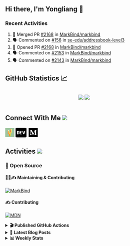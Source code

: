 ## Hi there, I'm Yongliang 👋

### Recent Activities

<!--START_SECTION:activity-->
1. 🎉 Merged PR [#2168](https://github.com/MarkBind/markbind/pull/2168) in [MarkBind/markbind](https://github.com/MarkBind/markbind)
2. 🗣 Commented on [#156](https://github.com/se-edu/addressbook-level3/issues/156) in [se-edu/addressbook-level3](https://github.com/se-edu/addressbook-level3)
3. 💪 Opened PR [#2168](https://github.com/MarkBind/markbind/pull/2168) in [MarkBind/markbind](https://github.com/MarkBind/markbind)
4. 🗣 Commented on [#2153](https://github.com/MarkBind/markbind/issues/2153) in [MarkBind/markbind](https://github.com/MarkBind/markbind)
5. 🗣 Commented on [#2143](https://github.com/MarkBind/markbind/issues/2143) in [MarkBind/markbind](https://github.com/MarkBind/markbind)
<!--END_SECTION:activity-->

## GitHub Statistics :chart_with_upwards_trend:
<div align="center">
<div style="display: flex; align-items: center; justify-content: center;">

[![](https://github-readme-stats-tlylt.vercel.app/api?username=tlylt&show_icons=true&theme=tokyonight&hide_border=true&locale=en)](https://github.com/tlylt)
[![](https://github-readme-streak-stats.herokuapp.com/?user=tlylt&theme=tokyonight&hide_border=true)](https://github.com/tlylt)
</div>
</div>

## Connect With Me <img src="https://media.giphy.com/media/2wh5K5yE3ulp3xgYcG/giphy-downsized.gif" width="30">

<a href="https://www.yongliangliu.com/" target="_blank"><img align="center" src="static/site-icon.png" alt="yongliangliu.com" height="29" width="29" /></a>
<a href="https://dev.to/tlylt" target="_blank"><img align="center" src="static/dev-badge.svg" alt="dev.to/tlylt" height="35" width="35" /></a>
<a href="https://tlylt.medium.com" target="_blank"><img align="center" src="static/medium.png" alt="tlylt.medium.com" height="35" width="35" /></a>

## Activities <img src="https://media.giphy.com/media/WUlplcMpOCEmTGBtBW/giphy.gif" width="30">

### 🔭 Open Source

#### 👷‍♂️✍️ Maintaining & Contributing
[![MarkBind](https://github-readme-stats-tlylt.vercel.app/api/pin/?username=markbind&repo=markbind)](https://github.com/MarkBind/markbind)

#### ✍️ Contributing
[![MDN](https://github-readme-stats-tlylt.vercel.app/api/pin/?username=mdn&repo=content)](https://github.com/mdn/content)

<details>
<summary> <b>🎬 Published GitHub Actions </b> </summary>

[![install-graphviz](https://github-readme-stats-tlylt.vercel.app/api/pin/?username=tlylt&repo=install-graphviz)](https://github.com/tlylt/install-graphviz)

[![reposense-action](https://github-readme-stats-tlylt.vercel.app/api/pin/?username=tlylt&repo=reposense-action)](https://github.com/tlylt/reposense-action)

[![markbin-action](https://github-readme-stats-tlylt.vercel.app/api/pin/?username=markbind&repo=markbind-action)](https://github.com/MarkBind/markbind-action)

</details>

<details>
<summary> <b>📕 Latest Blog Posts</b> </summary>

<!-- BLOG-POST-LIST:START -->
- [Creating a regex-based Markdown parser in TypeScript](https://www.yongliangliu.com/blog/rmark/)
- [Create VSCode Snippets for Markdown Blog Workflows](https://www.yongliangliu.com/blog/vscode-snippets/)
- [Brag Doc 2023](https://www.yongliangliu.com/blog/brag-doc-2023/)
- [My Journey into Open Source](https://www.yongliangliu.com/blog/my-journey-into-open-source/)
- [Resources for Orbital CP2106 Independent Software Development Project](https://www.yongliangliu.com/blog/orbital-prep/)
<!-- BLOG-POST-LIST:END -->

</details>

<details>
<summary> <b>📊 Weekly Stats</b> </summary>

<!--START_SECTION:waka-->
![Code Time](http://img.shields.io/badge/Code%20Time-798%20hrs%2033%20mins-blue)

**🐱 My GitHub Data** 

> 🏆 509 Contributions in the Year 2023
 > 
> 📦 438.9 kB Used in GitHub's Storage 
 > 
> 🚫 Not Opted to Hire
 > 
> 📜 159 Public Repositories 
 > 
> 🔑 27 Private Repositories  
 > 
**I'm an Early 🐤** 

```text
🌞 Morning      228 commits       ███████░░░░░░░░░░░░░░░░░░   31.23 % 
🌆 Daytime      181 commits       ██████░░░░░░░░░░░░░░░░░░░   24.79 % 
🌃 Evening      272 commits       █████████░░░░░░░░░░░░░░░░   37.26 % 
🌙 Night         49 commits       █░░░░░░░░░░░░░░░░░░░░░░░░   06.71 % 

```
📅 **I'm Most Productive on Friday** 

```text
Monday         112 commits       ███░░░░░░░░░░░░░░░░░░░░░░   15.34 % 
Tuesday         94 commits       ███░░░░░░░░░░░░░░░░░░░░░░   12.88 % 
Wednesday      130 commits       ████░░░░░░░░░░░░░░░░░░░░░   17.81 % 
Thursday        91 commits       ███░░░░░░░░░░░░░░░░░░░░░░   12.47 % 
Friday         161 commits       █████░░░░░░░░░░░░░░░░░░░░   22.05 % 
Saturday        79 commits       ██░░░░░░░░░░░░░░░░░░░░░░░   10.82 % 
Sunday          63 commits       ██░░░░░░░░░░░░░░░░░░░░░░░   08.63 % 

```


📊 **This Week I Spent My Time On** 

```text
⌚︎ Time Zone: Asia/Singapore

💬 Programming Languages: 
Markdown                 8 hrs 56 mins       █████████████████░░░░░░░░   68.17 % 
JavaScript               1 hr 11 mins        ██░░░░░░░░░░░░░░░░░░░░░░░   09.10 % 
JSON                     59 mins             ██░░░░░░░░░░░░░░░░░░░░░░░   07.51 % 
Java                     32 mins             █░░░░░░░░░░░░░░░░░░░░░░░░   04.16 % 
Text                     22 mins             ░░░░░░░░░░░░░░░░░░░░░░░░░   02.85 % 

```


 Last Updated on 16/02/2023 00:39:10 UTC
<!--END_SECTION:waka-->

</details>
